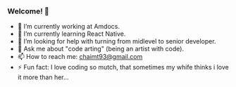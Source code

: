 ### Welcome! 👋

- 🔭 I’m currently working at Amdocs.
- 🌱 I’m currently learning React Native.
- 🤔 I’m looking for help with turning from midlevel to senior developer.
- 💬 Ask me about "code arting" (being an artist with code).
- 📫 How to reach me: chaimt93@gmail.com
- ⚡ Fun fact: I love coding so mutch, that sometimes my whife thinks i love it more than her...

